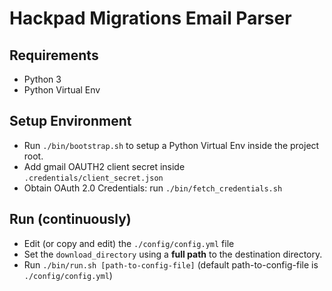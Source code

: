 # Hackpad Migrations Email Parser

## Requirements
- Python 3
- Python Virtual Env

## Setup Environment
- Run `./bin/bootstrap.sh` to setup a Python Virtual Env inside the project root.
- Add gmail OAUTH2 client secret inside `.credentials/client_secret.json`
- Obtain OAuth 2.0 Credentials: run `./bin/fetch_credentials.sh` 

## Run (continuously)
- Edit (or copy and edit) the `./config/config.yml` file
- Set the `download_directory` using a **full path** to the destination directory.
- Run `./bin/run.sh [path-to-config-file]` (default path-to-config-file is `./config/config.yml`)
